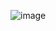 ![image](https://user-images.githubusercontent.com/101593852/197403790-96adf693-0530-4430-bb1d-26374c6d2b3d.png)
